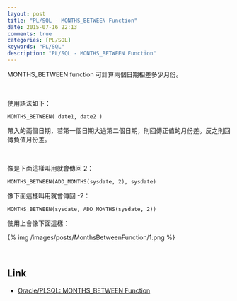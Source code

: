 ```yaml
---
layout: post
title: "PL/SQL - MONTHS_BETWEEN Function"
date: 2015-07-16 22:13
comments: true
categories: [PL/SQL]
keywords: "PL/SQL"
description: "PL/SQL - MONTHS_BETWEEN Function"
---
```


MONTHS_BETWEEN function 可計算兩個日期相差多少月份。  

<!-- More -->

<br/>


使用語法如下：  

    MONTHS_BETWEEN( date1, date2 )


帶入的兩個日期，若第一個日期大過第二個日期，則回傳正值的月份差。反之則回傳負值月份差。  

<br/>

像是下面這樣叫用就會傳回 2：  

    MONTHS_BETWEEN(ADD_MONTHS(sysdate, 2), sysdate)


像下面這樣叫用就會傳回 -2：  

    MONTHS_BETWEEN(sysdate, ADD_MONTHS(sysdate, 2))


使用上會像下面這樣：  

{% img /images/posts/MonthsBetweenFunction/1.png %}

<br/>

Link
----
* [Oracle/PLSQL: MONTHS_BETWEEN Function](http://www.techonthenet.com/oracle/functions/months_between.php)
